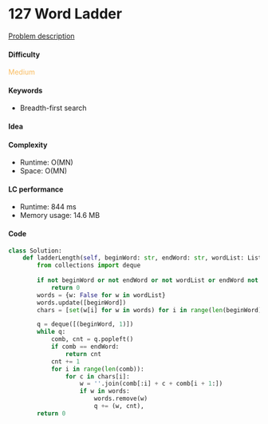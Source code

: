 127 Word Ladder 
=======================
[Problem description](https://leetcode.com/problems/word-ladder/)

#### Difficulty
<span style="color:#FABC60">Medium</span>

#### Keywords
- Breadth-first search
  
#### Idea


#### Complexity
- Runtime: O(MN)
- Space: O(MN)
  
#### LC performance
- Runtime: 844 ms
- Memory usage: 14.6 MB

#### Code
```python
class Solution:
    def ladderLength(self, beginWord: str, endWord: str, wordList: List[str]) -> int:
        from collections import deque
        
        if not beginWord or not endWord or not wordList or endWord not in wordList:
            return 0
        words = {w: False for w in wordList}
        words.update([beginWord])
        chars = [set(w[i] for w in words) for i in range(len(beginWord))]

        q = deque([(beginWord, 1)])
        while q:
            comb, cnt = q.popleft()
            if comb == endWord:
                return cnt
            cnt += 1
            for i in range(len(comb)):
                for c in chars[i]:
                    w = ''.join(comb[:i] + c + comb[i + 1:])
                    if w in words:
                        words.remove(w)
                        q += (w, cnt),
        return 0
```